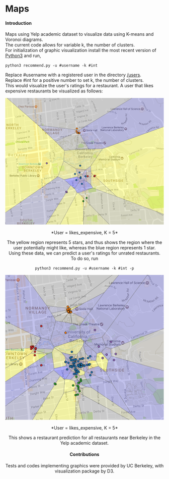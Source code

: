# Maps
#### Introduction
Maps using Yelp academic dataset to visualize data using K-means and Voronoi diagrams.    
The current code allows for variable k, the number of clusters.  
For initialization of graphic visualization install the most recent version of [Python3](https://www.python.org/downloads/) and run,
```
python3 recommend.py -u #username -k #int
```
Replace #username with a registered user in the directory [/users](https://github.com/VictoryJin/Maps/tree/master/users).  
Replace #int for a positive number to set k, the number of clusters.  
This would visualize the user's ratings for a restaurant. A user that likes expensive restaurants be visualized as follows:
<p align="center">
  <img src="https://github.com/VictoryJin/Maps/blob/master/img/likes_everything.png" alt="Labeled Ratings"/>
  <center>*User = likes_expensive, K = 5*<center/>
</p>

The yellow region represents 5 stars, and thus shows the region where the user potentially might like, whereas the blue region represents 1 star.  
Using these data, we can predict a user's ratings for unrated restaurants.  
To do so, run
```
python3 recommend.py -u #username -k #int -p
```
<p align="center">
  <img src="https://github.com/VictoryJin/Maps/blob/master/img/likes_everything_pred.png" alt="Prediction"/>
  <center>*User = likes_expensive, K = 5*<center/>
</p>
This shows a restaurant prediction for all restaurants near Berkeley in the Yelp academic dataset.

#### Contributions

Tests and codes implementing graphics were provided by UC Berkeley, with visualization package by D3.
